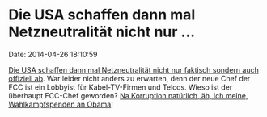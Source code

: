 Die USA schaffen dann mal Netzneutralität nicht nur \...
========================================================

Date: 2014-04-26 18:10:59

[Die USA schaffen dann mal Netzneutralität nicht nur faktisch sondern
auch offiziell
ab](http://arstechnica.com/tech-policy/2014/04/the-fccs-fast-lane-rule-is-awful-for-the-internet-just-ask-the-fcc/).
War leider nicht anders zu erwarten, denn der neue Chef der FCC ist ein
Lobbyist für Kabel-TV-Firmen und Telcos. Wieso ist der überhaupt
FCC-Chef geworden? [Na Korruption natürlich, äh, ich meine,
Wahlkampfspenden an
Obama](http://business.time.com/2013/05/02/tom-wheeler-former-lobbyist-and-obama-fundraiser-tapped-to-lead-fcc/)!

